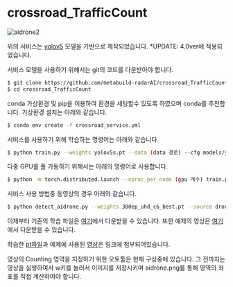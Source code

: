 # crossroad_TrafficCount

![aidrone2](https://user-images.githubusercontent.com/78409601/109888906-b57aeb80-7cc7-11eb-8423-6380a3acba35.png)

위의 서비스는 [yolov5](https://github.com/ultralytics/yolov5) 모델을 기반으로 제작되었습니다.
*UPDATE: 4.0ver에 적용되었습니다.

서비스 모델을 사용하기 위해서는 git의 코드를 다운받아야 합니다.
```bash
$ git clone https://github.com/metabuild-radarAI/crossroad_TrafficCount.git
$ cd crossroad_TrafficCount
```

conda 가상환경 및 pip을 이용하여 환경을 세팅할수 있도록 하였으며 conda를 추천합니다.
가상환경 설치는 아래와 같습니다.
```bash
$ conda env create -f crossroad_service.yml
```

서비스를 사용하기 위해 학습하는 명령어는 아래와 같습니다.
```bash
$ python train.py --weights yolov5s.pt --data (data 경로) --cfg models/yolov5s.yaml --epochs 300
```

다중 GPU를 풀 가동하기 위해서는 아래의 명령어로 사용합니다.
```bash
$ python -m torch.distributed.launch --nproc_per_node (gpu 개수) train.py --weights yolov5s.pt --data (data 경로) --cfg yolov5s.yaml --epochs 300
```

서비스 사용 방법중 동영상의 경우 아래와 같습니다.
```bash
$ python detect_aidrone.py --weights 300ep_uhd_c6_best.pt --source drone_video2.MP4
```
이제부터 기존의 학습 파일은 [여기](https://url.kr/nk8e6q)에서 다운받을 수 있습니다.
또한 예제의 영상은 [여기](https://url.kr/3o94sm)에서 다운받을 수 있습니다.

학습한 [pt파일](https://url.kr/nk8e6q)과 예제에 사용된 [영상](https://url.kr/3o94sm)은 링크에 첨부되어있습니다.

영상의 Counting 영역을 지정하기 위한 오토툴은 현재 구상중에 있습니다.
그 전까지는 영상을 실행하여서 w키를 눌러서 이미지를 저장시키며 aidrone.png를 통해 영역의 좌표를 직접 계산하여야 합니다.



